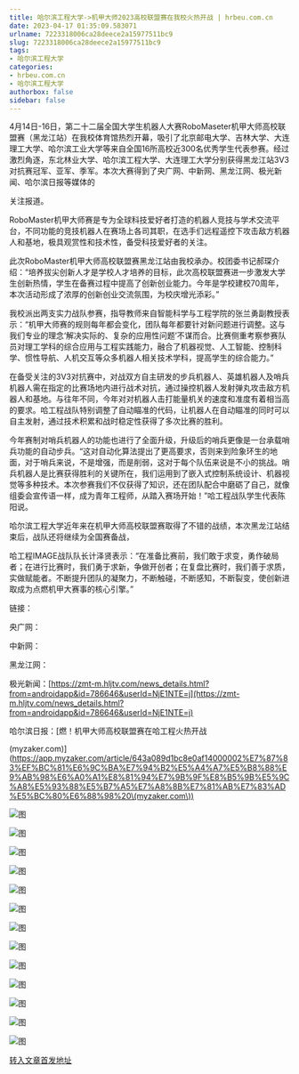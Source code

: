 ```yaml
---
title: 哈尔滨工程大学->机甲大师2023高校联盟赛在我校火热开战 | hrbeu.com.cn
date: 2023-04-17 01:35:09.583071
urlname: 7223318006ca28deece2a15977511bc9
slug: 7223318006ca28deece2a15977511bc9
tags: 
- 哈尔滨工程大学
categories:
- hrbeu.com.cn
- 哈尔滨工程大学
authorbox: false
sidebar: false
---
```

4月14日-16日，第二十二届全国大学生机器人大赛RoboMaseter机甲大师高校联盟赛（黑龙江站）在我校体育馆热烈开幕，吸引了北京邮电大学、吉林大学、大连理工大学、哈尔滨工业大学等来自全国16所高校近300名优秀学生代表参赛。经过激烈角逐，东北林业大学、哈尔滨工程大学、大连理工大学分别获得黑龙江站3V3对抗赛冠军、亚军、季军。本次大赛得到了央广网、中新网、黑龙江网、极光新闻、哈尔滨日报等媒体的
<!--more-->
关注报道。

RoboMaster机甲大师赛是专为全球科技爱好者打造的机器人竞技与学术交流平台，不同功能的竞技机器人在赛场上各司其职，在选手们远程遥控下攻击敌方机器人和基地，极具观赏性和技术性，备受科技爱好者的关注。

此次RoboMaster机甲大师高校联盟赛黑龙江站由我校承办。校团委书记郝琛介绍：“培养拔尖创新人才是学校人才培养的目标，此次高校联盟赛进一步激发大学生创新热情，学生在备赛过程中提高了创新创业能力。今年是学校建校70周年，本次活动形成了浓厚的创新创业交流氛围，为校庆增光添彩。”

我校派出两支实力战队参赛，指导教师来自智能科学与工程学院的张兰勇副教授表示：“机甲大师赛的规则每年都会变化，团队每年都要针对新问题进行调整。这与我们专业的理念‘解决实际的、复杂的应用性问题’不谋而合。比赛侧重考察参赛队员对理工学科的综合应用与工程实践能力，融合了机器视觉、人工智能、控制科学、惯性导航、人机交互等众多机器人相关技术学科，提高学生的综合能力。”

在备受关注的3V3对抗赛中，对战双方自主研发的步兵机器人、英雄机器人及哨兵机器人需在指定的比赛场地内进行战术对抗，通过操控机器人发射弹丸攻击敌方机器人和基地。与往年不同，今年对对机器人击打能量机关的速度和准度有着相当高的要求。哈工程战队特别调整了自动瞄准的代码，让机器人在自动瞄准的同时可以自主发射，通过技术积累和战时稳定性获得了多次比赛的胜利。

今年赛制对哨兵机器人的功能也进行了全面升级，升级后的哨兵更像是一台承载哨兵功能的自动步兵。“这对自动化算法提出了更高要求，否则来到险象环生的地面，对于哨兵来说，不是增强，而是削弱，这对于每个队伍来说是不小的挑战。哨兵机器人是比赛获得胜利的关键所在，我们运用到了嵌入式控制系统设计、机器视觉等多种技术。本次参赛我们不仅获得了知识，还在团队配合中磨砺了自己，就像组委会宣传语一样，成为青年工程师，从踏入赛场开始！”哈工程战队学生代表陈阳说。

哈尔滨工程大学近年来在机甲大师高校联盟赛取得了不错的战绩，本次黑龙江站结束后，战队还将继续为全国赛备战，

哈工程IMAGE战队队长计泽贤表示：“在准备比赛前，我们敢于求变，勇作破局者；在进行比赛时，我们勇于求新，争做开创者；在复盘比赛时，我们善于求质，实做赋能者。不断提升团队的凝聚力，不断触碰，不断感知，不断裂变，使创新进取成为点燃机甲大赛事的核心引擎。”

链接：

央广网：

中新网：

黑龙江网：

极光新闻：[https://zmt-m.hljtv.com/news_details.html?from=androidapp&id=786646&userId=NjE1NTE=j](https://zmt-m.hljtv.com/news_details.html?from=androidapp&id=786646&userId=NjE1NTE=j)

哈尔滨日报：[燃！机甲大师高校联盟赛在哈工程火热开战

(myzaker.com)](https://app.myzaker.com/article/643a089d1bc8e0af14000002%E7%87%83%EF%BC%81%E6%9C%BA%E7%94%B2%E5%A4%A7%E5%B8%88%E9%AB%98%E6%A0%A1%E8%81%94%E7%9B%9F%E8%B5%9B%E5%9C%A8%E5%93%88%E5%B7%A5%E7%A8%8B%E7%81%AB%E7%83%AD%E5%BC%80%E6%88%98%20\(myzaker.com\))

![图](http://gongxue.cn/__local/F/9C/D5/5348AD460BDAFC44E52DE2F8445_9D20F0AA_1B60A.jpg)

![图](http://gongxue.cn/__local/D/65/DE/9C6A2D9C1573920B07BB2F6A666_54F12820_51511.jpg)

![图](http://gongxue.cn/__local/8/C9/10/18961AA9083E6D5CB3817337848_D88D0A0C_18E04.jpg)

![图](http://gongxue.cn/__local/D/B7/6A/84E1462FC5D8531CDF931666F41_1876DBEB_5225E.jpg)

![图](http://gongxue.cn/__local/B/33/C4/328882370896742A6C968EBA7F6_C0F2A831_1351F.jpg)

![图](http://gongxue.cn/__local/4/07/8F/56BE963A2363D7DEDDEE3439DA4_6E1A8113_50A52.jpg)

![图](http://gongxue.cn/__local/3/DE/FD/FD6871428833D4AD1B615B6E540_3BFAF536_124A8.jpg)

![图](http://gongxue.cn/__local/E/10/36/7B29F5023E804A8AEC55926C988_71C5B7C9_379BD.jpg)

![图](http://gongxue.cn/__local/D/4F/57/F22013797D2AD38AB9FBF98322C_8BFE5249_42EB5.jpg)

![图](http://gongxue.cn/__local/6/31/54/BA535F318CF048DBD58C2A64E26_6D8609EB_384DF.jpg)

![图](http://gongxue.cn/__local/7/26/CB/919283BD922250B0DB860CE93DF_C875D788_11821.jpg)

![图](http://gongxue.cn/__local/1/C2/9C/FC863A1421F5C8971085E420140_6EBB7864_470AF.jpg)

![图](http://gongxue.cn/__local/7/F2/4A/9D6C8E532CD38A91C9C529C1E4D_41EB46E1_76019.jpg)

[转入文章首发地址](http://gongxue.cn/info/1141/75279.htm)